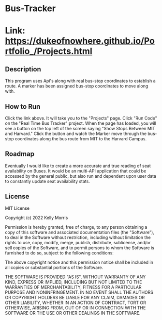 # Bus-Tracker

# Link: https://dukeofnowhere.github.io/Portfolio_/Projects.html

## Description
This program uses Api's along with real bus-stop coordinates to establish a route. A marker has been assigned bus-stop coordinates to move along with. 

## How to Run
Click the link above. It will take you to the "Projects" page. Click "Run Code" on the "Real Time Bus Tracker" project. When the page has loaded, you will see a button on the top left of the screen saying "Show Stops Between MIT and Harvard." 
Click the button and watch the Marker move through the bus-stop coordinates along the bus route from MIT to the Harvard Campus. 

## Roadmap
Eventually I would like to create a more accurate and true reading of seat availability on Buses. It would be an multi-API application that could be accessed by the general public, but also run and dependent upon user data to constantly update seat availability stats. 
## License

MIT License

Copyright (c) 2022 Kelly Morris

Permission is hereby granted, free of charge, to any person obtaining a copy of this software and associated documentation files (the "Software"), to deal in the Software without restriction, including without limitation the rights to use, copy, modify, merge, publish, distribute, sublicense, and/or sell copies of the Software, and to permit persons to whom the Software is furnished to do so, subject to the following conditions:

The above copyright notice and this permission notice shall be included in all copies or substantial portions of the Software.

THE SOFTWARE IS PROVIDED "AS IS", WITHOUT WARRANTY OF ANY KIND, EXPRESS OR IMPLIED, INCLUDING BUT NOT LIMITED TO THE WARRANTIES OF MERCHANTABILITY, FITNESS FOR A PARTICULAR PURPOSE AND NONINFRINGEMENT. IN NO EVENT SHALL THE AUTHORS OR COPYRIGHT HOLDERS BE LIABLE FOR ANY CLAIM, DAMAGES OR OTHER LIABILITY, WHETHER IN AN ACTION OF CONTRACT, TORT OR OTHERWISE, ARISING FROM, OUT OF OR IN CONNECTION WITH THE SOFTWARE OR THE USE OR OTHER DEALINGS IN THE SOFTWARE.

